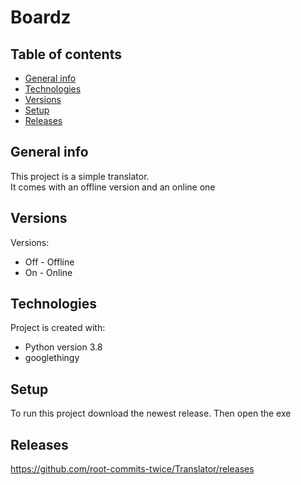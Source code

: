 # Boardz

## Table of contents
* [General info](#general-info)
* [Technologies](#technologies)
* [Versions](#versions)
* [Setup](#setup)
* [Releases](#releases)

## General info
This project is a simple translator.  
It comes with an offline version and an online one  


## Versions
Versions:
* Off - Offline
* On - Online

## Technologies
Project is created with:
* Python version 3.8
* googlethingy

	
## Setup
To run this project download the newest release.
Then open the exe

## Releases
https://github.com/root-commits-twice/Translator/releases
